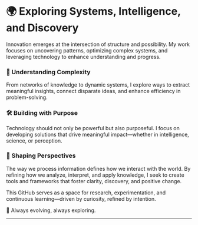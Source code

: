 # 🌍 Exploring Systems, Intelligence, and Discovery  

Innovation emerges at the intersection of structure and possibility. My work focuses on uncovering patterns, optimizing complex systems, and leveraging technology to enhance understanding and progress.  

### 🔬 Understanding Complexity  
From networks of knowledge to dynamic systems, I explore ways to extract meaningful insights, connect disparate ideas, and enhance efficiency in problem-solving.  

### 🛠️ Building with Purpose  
Technology should not only be powerful but also purposeful. I focus on developing solutions that drive meaningful impact—whether in intelligence, science, or perception.  

### 🌱 Shaping Perspectives  
The way we process information defines how we interact with the world. By refining how we analyze, interpret, and apply knowledge, I seek to create tools and frameworks that foster clarity, discovery, and positive change.  

This GitHub serves as a space for research, experimentation, and continuous learning—driven by curiosity, refined by intention.  

🚀 Always evolving, always exploring.  

---

